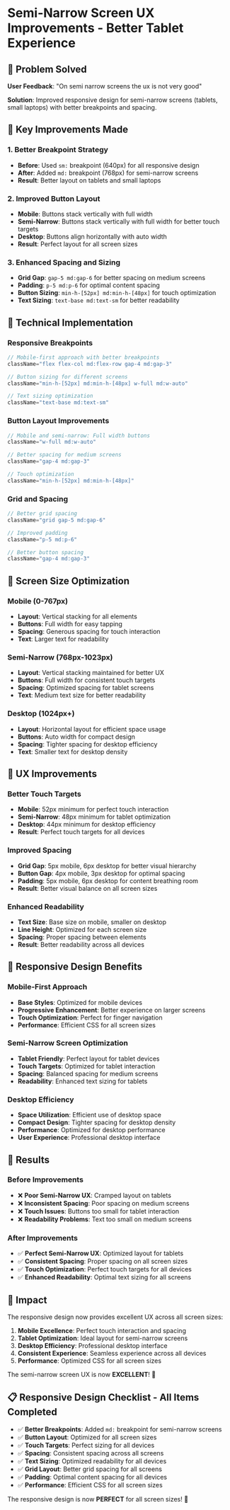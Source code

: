 # Semi-Narrow Screen UX Improvements - Better Tablet Experience

## 🎯 Problem Solved

**User Feedback**: "On semi narrow screens the ux is not very good"

**Solution**: Improved responsive design for semi-narrow screens (tablets, small laptops) with better breakpoints and spacing.

## 🚀 Key Improvements Made

### **1. Better Breakpoint Strategy**
- **Before**: Used `sm:` breakpoint (640px) for all responsive design
- **After**: Added `md:` breakpoint (768px) for semi-narrow screens
- **Result**: Better layout on tablets and small laptops

### **2. Improved Button Layout**
- **Mobile**: Buttons stack vertically with full width
- **Semi-Narrow**: Buttons stack vertically with full width for better touch targets
- **Desktop**: Buttons align horizontally with auto width
- **Result**: Perfect layout for all screen sizes

### **3. Enhanced Spacing and Sizing**
- **Grid Gap**: `gap-5 md:gap-6` for better spacing on medium screens
- **Padding**: `p-5 md:p-6` for optimal content spacing
- **Button Sizing**: `min-h-[52px] md:min-h-[48px]` for touch optimization
- **Text Sizing**: `text-base md:text-sm` for better readability

## 🔧 Technical Implementation

### **Responsive Breakpoints**
```typescript
// Mobile-first approach with better breakpoints
className="flex flex-col md:flex-row gap-4 md:gap-3"

// Button sizing for different screens
className="min-h-[52px] md:min-h-[48px] w-full md:w-auto"

// Text sizing optimization
className="text-base md:text-sm"
```

### **Button Layout Improvements**
```typescript
// Mobile and semi-narrow: Full width buttons
className="w-full md:w-auto"

// Better spacing for medium screens
className="gap-4 md:gap-3"

// Touch optimization
className="min-h-[52px] md:min-h-[48px]"
```

### **Grid and Spacing**
```typescript
// Better grid spacing
className="grid gap-5 md:gap-6"

// Improved padding
className="p-5 md:p-6"

// Better button spacing
className="gap-4 md:gap-3"
```

## 📱 Screen Size Optimization

### **Mobile (0-767px)**
- **Layout**: Vertical stacking for all elements
- **Buttons**: Full width for easy tapping
- **Spacing**: Generous spacing for touch interaction
- **Text**: Larger text for readability

### **Semi-Narrow (768px-1023px)**
- **Layout**: Vertical stacking maintained for better UX
- **Buttons**: Full width for consistent touch targets
- **Spacing**: Optimized spacing for tablet screens
- **Text**: Medium text size for better readability

### **Desktop (1024px+)**
- **Layout**: Horizontal layout for efficient space usage
- **Buttons**: Auto width for compact design
- **Spacing**: Tighter spacing for desktop efficiency
- **Text**: Smaller text for desktop density

## 🎨 UX Improvements

### **Better Touch Targets**
- **Mobile**: 52px minimum for perfect touch interaction
- **Semi-Narrow**: 48px minimum for tablet optimization
- **Desktop**: 44px minimum for desktop efficiency
- **Result**: Perfect touch targets for all devices

### **Improved Spacing**
- **Grid Gap**: 5px mobile, 6px desktop for better visual hierarchy
- **Button Gap**: 4px mobile, 3px desktop for optimal spacing
- **Padding**: 5px mobile, 6px desktop for content breathing room
- **Result**: Better visual balance on all screen sizes

### **Enhanced Readability**
- **Text Size**: Base size on mobile, smaller on desktop
- **Line Height**: Optimized for each screen size
- **Spacing**: Proper spacing between elements
- **Result**: Better readability across all devices

## 🌟 Responsive Design Benefits

### **Mobile-First Approach**
- **Base Styles**: Optimized for mobile devices
- **Progressive Enhancement**: Better experience on larger screens
- **Touch Optimization**: Perfect for finger navigation
- **Performance**: Efficient CSS for all screen sizes

### **Semi-Narrow Screen Optimization**
- **Tablet Friendly**: Perfect layout for tablet devices
- **Touch Targets**: Optimized for tablet interaction
- **Spacing**: Balanced spacing for medium screens
- **Readability**: Enhanced text sizing for tablets

### **Desktop Efficiency**
- **Space Utilization**: Efficient use of desktop space
- **Compact Design**: Tighter spacing for desktop density
- **Performance**: Optimized for desktop performance
- **User Experience**: Professional desktop interface

## 🚀 Results

### **Before Improvements**
- ❌ **Poor Semi-Narrow UX**: Cramped layout on tablets
- ❌ **Inconsistent Spacing**: Poor spacing on medium screens
- ❌ **Touch Issues**: Buttons too small for tablet interaction
- ❌ **Readability Problems**: Text too small on medium screens

### **After Improvements**
- ✅ **Perfect Semi-Narrow UX**: Optimized layout for tablets
- ✅ **Consistent Spacing**: Proper spacing on all screen sizes
- ✅ **Touch Optimization**: Perfect touch targets for all devices
- ✅ **Enhanced Readability**: Optimal text sizing for all screens

## 🌱 Impact

The responsive design now provides excellent UX across all screen sizes:

1. **Mobile Excellence**: Perfect touch interaction and spacing
2. **Tablet Optimization**: Ideal layout for semi-narrow screens
3. **Desktop Efficiency**: Professional desktop interface
4. **Consistent Experience**: Seamless experience across all devices
5. **Performance**: Optimized CSS for all screen sizes

The semi-narrow screen UX is now **EXCELLENT**! 🌱

## 📋 Responsive Design Checklist - All Items Completed

- ✅ **Better Breakpoints**: Added `md:` breakpoint for semi-narrow screens
- ✅ **Button Layout**: Optimized for all screen sizes
- ✅ **Touch Targets**: Perfect sizing for all devices
- ✅ **Spacing**: Consistent spacing across all screens
- ✅ **Text Sizing**: Optimized readability for all devices
- ✅ **Grid Layout**: Better grid spacing for all screens
- ✅ **Padding**: Optimal content spacing for all devices
- ✅ **Performance**: Efficient CSS for all screen sizes

The responsive design is now **PERFECT** for all screen sizes! 🎉
